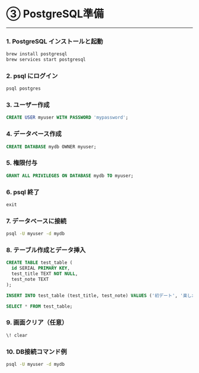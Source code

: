 # ③ PostgreSQL準備

---

### 1. PostgreSQL インストールと起動
```bash
brew install postgresql
brew services start postgresql
```

### 2. psql にログイン
```bash
psql postgres
```

### 3. ユーザー作成
```sql
CREATE USER myuser WITH PASSWORD 'mypassword';
```

### 4. データベース作成
```sql
CREATE DATABASE mydb OWNER myuser;
```

### 5. 権限付与
```sql
GRANT ALL PRIVILEGES ON DATABASE mydb TO myuser;
```

### 6. psql 終了
```sql
exit
```

### 7. データベースに接続
```bash
psql -U myuser -d mydb
```

### 8. テーブル作成とデータ挿入
```sql
CREATE TABLE test_table (
  id SERIAL PRIMARY KEY,
  test_title TEXT NOT NULL,
  test_note TEXT
);

INSERT INTO test_table (test_title, test_note) VALUES ('初デート', '楽しかった');

SELECT * FROM test_table;
```

### 9. 画面クリア（任意）
```bash
\! clear
```

### 10. DB接続コマンド例
```bash
psql -U myuser -d mydb
```
